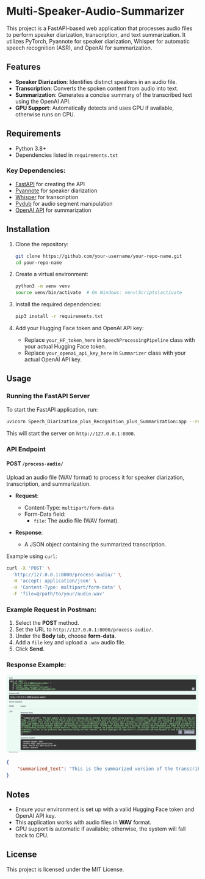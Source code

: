 
# Multi-Speaker-Audio-Summarizer

This project is a FastAPI-based web application that processes audio files to perform speaker diarization, transcription, and text summarization. It utilizes PyTorch, Pyannote for speaker diarization, Whisper for automatic speech recognition (ASR), and OpenAI for summarization.

## Features

- **Speaker Diarization**: Identifies distinct speakers in an audio file.
- **Transcription**: Converts the spoken content from audio into text.
- **Summarization**: Generates a concise summary of the transcribed text using the OpenAI API.
- **GPU Support**: Automatically detects and uses GPU if available, otherwise runs on CPU.

## Requirements

- Python 3.8+
- Dependencies listed in `requirements.txt`

### Key Dependencies:

- [FastAPI](https://fastapi.tiangolo.com/) for creating the API
- [Pyannote](https://github.com/pyannote/pyannote-audio) for speaker diarization
- [Whisper](https://github.com/openai/whisper) for transcription
- [Pydub](https://github.com/jiaaro/pydub) for audio segment manipulation
- [OpenAI API](https://beta.openai.com/docs/) for summarization

## Installation

1. Clone the repository:
   ```bash
   git clone https://github.com/your-username/your-repo-name.git
   cd your-repo-name
   ```

2. Create a virtual environment:
   ```bash
   python3 -m venv venv
   source venv/bin/activate  # On Windows: venv\Scripts\activate
   ```

3. Install the required dependencies:
   ```bash
   pip3 install -r requirements.txt
   ```

4. Add your Hugging Face token and OpenAI API key:
   - Replace `your_HF_token_here` in `SpeechProcessingPipeline` class with your actual Hugging Face token.
   - Replace `your_openai_api_key_here` in `Summarizer` class with your actual OpenAI API key.

## Usage

### Running the FastAPI Server

To start the FastAPI application, run:

```bash
uvicorn Speech_Diarization_plus_Recognition_plus_Summarization:app --reload
```

This will start the server on `http://127.0.0.1:8000`.

### API Endpoint

#### POST `/process-audio/`

Upload an audio file (WAV format) to process it for speaker diarization, transcription, and summarization.

- **Request**:
  - Content-Type: `multipart/form-data`
  - Form-Data field:
    - `file`: The audio file (WAV format).

- **Response**:
  - A JSON object containing the summarized transcription.

Example using `curl`:

```bash
curl -X 'POST' \
  'http://127.0.0.1:8000/process-audio/' \
  -H 'accept: application/json' \
  -H 'Content-Type: multipart/form-data' \
  -F 'file=@/path/to/your/audio.wav'
```

### Example Request in Postman:

1. Select the **POST** method.
2. Set the URL to `http://127.0.0.1:8000/process-audio/`.
3. Under the **Body** tab, choose **form-data**.
4. Add a `file` key and upload a `.wav` audio file.
5. Click **Send**.

### Response Example:

![Sample Output](audio_summarizer_output.png)

```json
{
    "summarized_text": "This is the summarized version of the transcribed audio."
}
```

## Notes

- Ensure your environment is set up with a valid Hugging Face token and OpenAI API key.
- This application works with audio files in **WAV** format.
- GPU support is automatic if available; otherwise, the system will fall back to CPU.

## License

This project is licensed under the MIT License.

